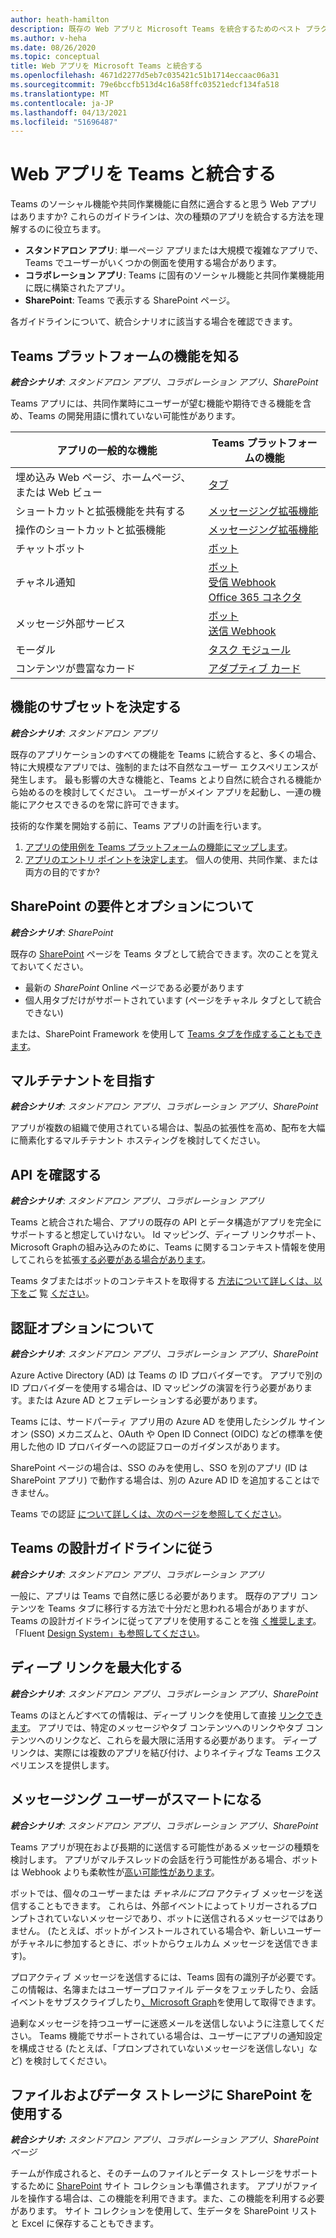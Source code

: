 ```yaml
---
author: heath-hamilton
description: 既存の Web アプリと Microsoft Teams を統合するためのベスト プラクティス
ms.author: v-heha
ms.date: 08/26/2020
ms.topic: conceptual
title: Web アプリを Microsoft Teams と統合する
ms.openlocfilehash: 4671d2277d5eb7c035421c51b1714eccaac06a31
ms.sourcegitcommit: 79e6bccfb513d4c16a58ffc03521edcf134fa518
ms.translationtype: MT
ms.contentlocale: ja-JP
ms.lasthandoff: 04/13/2021
ms.locfileid: "51696487"
---
```

# <a name="integrate-web-apps-with-teams"></a>Web アプリを Teams と統合する

Teams のソーシャル機能や共同作業機能に自然に適合すると思う Web アプリはありますか? これらのガイドラインは、次の種類のアプリを統合する方法を理解するのに役立ちます。

* **スタンドアロン アプリ**: 単一ページ アプリまたは大規模で複雑なアプリで、Teams でユーザーがいくつかの側面を使用する場合があります。
* **コラボレーション アプリ**: Teams に固有のソーシャル機能と共同作業機能用に既に構築されたアプリ。
* **SharePoint**: Teams で表示する SharePoint ページ。

各ガイドラインについて、統合シナリオに該当する場合を確認できます。

## <a name="get-to-know-teams-platform-capabilities"></a>Teams プラットフォームの機能を知る

***統合シナリオ**: スタンドアロン アプリ、コラボレーション アプリ、SharePoint*

Teams アプリには、共同作業時にユーザーが望む機能や期待できる機能を含め、Teams の開発用語に慣れていない可能性があります。

|アプリの一般的な機能   |Teams プラットフォームの機能   |
|----------|-----------|
|埋め込み Web ページ、ホームページ、または Web ビュー  |[タブ](../tabs/what-are-tabs.md)  |
|ショートカットと拡張機能を共有する  |[メッセージング拡張機能](../messaging-extensions/what-are-messaging-extensions.md)  |
|操作のショートカットと拡張機能  |[メッセージング拡張機能](../messaging-extensions/what-are-messaging-extensions.md)  |
|チャットボット  |[ボット](../bots/what-are-bots.md) |
|チャネル通知  |[ボット](../bots/what-are-bots.md)<br/>[受信 Webhook](../webhooks-and-connectors/what-are-webhooks-and-connectors.md)<br/>[Office 365 コネクタ](../webhooks-and-connectors/what-are-webhooks-and-connectors.md)  |
|メッセージ外部サービス  |[ボット](../bots/what-are-bots.md)<br/>[送信 Webhook](../webhooks-and-connectors/what-are-webhooks-and-connectors.md)  |
|モーダル  |[タスク モジュール](../task-modules-and-cards/what-are-task-modules.md)  |
|コンテンツが豊富なカード  |[アダプティブ カード](../task-modules-and-cards/what-are-cards.md)  |

## <a name="determine-a-subset-of-functionality"></a>機能のサブセットを決定する

***統合シナリオ**: スタンドアロン アプリ*

既存のアプリケーションのすべての機能を Teams に統合すると、多くの場合、特に大規模なアプリでは、強制的または不自然なユーザー エクスペリエンスが発生します。 最も影響の大きな機能と、Teams とより自然に統合される機能から始めるのを検討してください。 ユーザーがメイン アプリを起動し、一連の機能にアクセスできるのを常に許可できます。

技術的な作業を開始する前に、Teams アプリの計画を行います。

1. [アプリの使用例を Teams プラットフォームの機能にマップします](../concepts/design/map-use-cases.md)。
1. [アプリのエントリ ポイントを決定します](../concepts/extensibility-points.md)。 個人の使用、共同作業、または両方の目的ですか?

## <a name="understand-sharepoint-requirements-and-options"></a>SharePoint の要件とオプションについて

***統合シナリオ**: SharePoint*

既存の [SharePoint](https://docs.microsoft.com/MicrosoftTeams/teams-standalone-static-tabs-using-spo-sites) ページを Teams タブとして統合できます。次のことを覚えておいてください。

* 最新の *SharePoint* Online ページである必要があります
* 個人用タブだけがサポートされています (ページをチャネル タブとして統合できない)

または、SharePoint Framework を使用して [Teams タブを作成することもできます](https://docs.microsoft.com/sharepoint/dev/spfx/integrate-with-teams-introduction)。

## <a name="aim-towards-multi-tenancy"></a>マルチテナントを目指す

***統合シナリオ**: スタンドアロン アプリ、コラボレーション アプリ、SharePoint*

アプリが複数の組織で使用されている場合は、製品の拡張性を高め、配布を大幅に簡素化するマルチテナント ホスティングを検討してください。

## <a name="review-your-apis"></a>API を確認する

***統合シナリオ**: スタンドアロン アプリ、コラボレーション アプリ*

Teams と統合された場合、アプリの既存の API とデータ構造がアプリを完全にサポートすると想定していけない。 Id マッピング、ディープ リンクサポート、Microsoft Graph[](../concepts/authentication/configure-identity-provider.md)の組[](../concepts/build-and-test/deep-links.md)み込みのために、Teams に関するコンテキスト情報を使用してこれらを拡張[する必要がある場合があります](https://docs.microsoft.com/graph/teams-concept-overview)。

Teams タブまたはボットのコンテキストを取得する [方法について詳しくは、以下をご](../tabs/how-to/access-teams-context.md) 覧 [ください](../bots/how-to/get-teams-context.md)。

## <a name="understand-authentication-options"></a>認証オプションについて

***統合シナリオ**: スタンドアロン アプリ、コラボレーション アプリ、SharePoint*

Azure Active Directory (AD) は Teams の ID プロバイダーです。 アプリで別の ID プロバイダーを使用する場合は、ID マッピングの演習を行う必要があります。または Azure AD とフェデレーションする必要があります。

Teams には、サードパーティ アプリ用の Azure AD を使用したシングル サインオン (SSO) メカニズムと、OAuth や Open ID Connect (OIDC) などの標準を使用した他の ID プロバイダーへの認証フローのガイダンスがあります。

SharePoint ページの場合は、SSO のみを使用し、SSO を別のアプリ (ID は SharePoint アプリ) で動作する場合は、別の Azure AD ID を追加することはできません。

Teams での認証 [について詳しくは、次のページを参照してください](../concepts/authentication/authentication.md)。

## <a name="follow-teams-design-guidelines"></a>Teams の設計ガイドラインに従う

***統合シナリオ**: スタンドアロン アプリ、コラボレーション アプリ*

一般に、アプリは Teams で自然に感じる必要があります。 既存のアプリ コンテンツを Teams タブに移行する方法で十分だと思われる場合がありますが、Teams の設計ガイドラインに従ってアプリを使用することを強 [く推奨します](../concepts/design/understand-use-cases.md)。 「Fluent [Design System」も参照してください](https://fluentsite.z22.web.core.windows.net/)。

## <a name="maximize-deep-linking"></a>ディープ リンクを最大化する

***統合シナリオ**: スタンドアロン アプリ、コラボレーション アプリ、SharePoint*

Teams のほとんどすべての情報は、ディープ リンクを使用して直接 [リンクできます](../concepts/build-and-test/deep-links.md)。 アプリでは、特定のメッセージやタブ コンテンツへのリンクやタブ コンテンツへのリンクなど、これらを最大限に活用する必要があります。 ディープ リンクは、実際には複数のアプリを結び付け、よりネイティブな Teams エクスペリエンスを提供します。

## <a name="be-smart-when-messaging-users"></a>メッセージング ユーザーがスマートになる

***統合シナリオ**: スタンドアロン アプリ、コラボレーション アプリ、SharePoint*

Teams アプリが現在および長期的に送信する可能性があるメッセージの種類を検討します。 アプリがマルチスレッドの会話を行う可能性がある場合、ボットは Webhook よりも柔軟性が[高い可能性があります](../webhooks-and-connectors/what-are-webhooks-and-connectors.md)。 [](../bots/what-are-bots.md)

ボットでは、個々のユーザーまたは *チャネルにプロ* アクティブ メッセージを送信することもできます。 これらは、外部イベントによってトリガーされるプロンプトされていないメッセージであり、ボットに送信されるメッセージではありません。 (たとえば、ボットがインストールされている場合や、新しいユーザーがチャネルに参加するときに、ボットからウェルカム メッセージを送信できます)。

プロアクティブ メッセージを送信するには、Teams 固有の識別子が必要です。[](../bots/how-to/get-teams-context.md#fetch-the-roster-or-user-profile)この情報は、名簿またはユーザー[](../bots/how-to/conversations/subscribe-to-conversation-events.md)プロファイル データをフェッチしたり、会話イベントをサブスクライブしたり[、Microsoft Graph](https://docs.microsoft.com/graph/teams-proactive-messaging)を使用して取得できます。

過剰なメッセージを持つユーザーに迷惑メールを送信しないように注意してください。 Teams 機能でサポートされている場合は、ユーザーにアプリの通知設定を構成させる (たとえば、「プロンプされていないメッセージを送信しない」など) を検討してください。

## <a name="use-sharepoint-for-file-and-data-storage"></a>ファイルおよびデータ ストレージに SharePoint を使用する

***統合シナリオ:** スタンドアロン アプリ、コラボレーション アプリ、SharePoint ページ*

チームが作成されると、そのチームのファイルとデータ ストレージをサポートするために [SharePoint](https://docs.microsoft.com/microsoftteams/sharepoint-onedrive-interact) サイト コレクションも準備されます。 アプリがファイルを操作する場合は、この機能を利用できます。また、この機能を利用する必要があります。 サイト コレクションを使用して、生データを SharePoint リストと Excel に保存することもできます。
